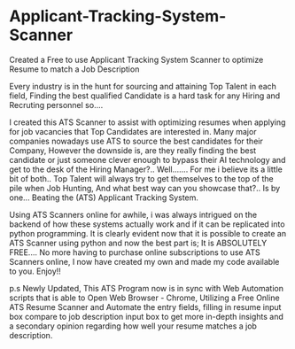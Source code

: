 # Applicant-Tracking-System-Scanner
Created a Free to use Applicant Tracking System Scanner to optimize Resume to match a Job Description

Every industry is in the hunt for sourcing and attaining Top Talent in each field, Finding the best qualified Candidate is a hard task for any Hiring and Recruting personnel so....

I created this ATS Scanner to assist with optimizing resumes when applying for job vacancies that Top Candidates are interested in. Many major companies nowadays use ATS to source the best candidates for their Company, However the downside is, are they really finding the best candidate or just someone clever enough to bypass their AI technology and get to the desk of the Hiring Manager?.. Well....... For me i believe its a little bit of both.. Top Talent will always try to get themselves to the top of the pile when Job Hunting, And what best way can you showcase that?.. Is by one... Beating the (ATS) Applicant Tracking System.

Using ATS Scanners online for awhile, i was always intrigued on the backend of how these systems actually work and if it can be replicated into python programming. It is clearly evident now that it is possible to create an ATS Scanner using python and now the best part is; It is ABSOLUTELY FREE.... No more having to purchase online subscriptions to use ATS Scanners online, I now have created my own and made my code available to you. Enjoy!!

p.s Newly Updated, This ATS Program now is in sync with Web Automation scripts that is able to Open Web Browser - Chrome, Utilizing a Free Online ATS Resume Scanner and Automate the entry fields, filling in resume input box compare to job description input box to get more in-depth insights and a secondary opinion regarding how well your resume matches a job description.
